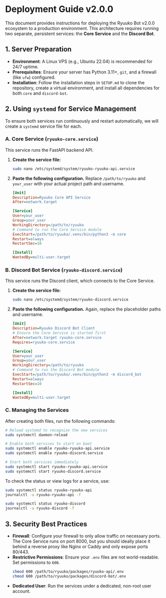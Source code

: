 # Deployment Guide v2.0.0

This document provides instructions for deploying the Ryuuko Bot v2.0.0 ecosystem to a production environment. This architecture requires running two separate, persistent services: the **Core Service** and the **Discord Bot**.

## 1. Server Preparation

-   **Environment**: A Linux VPS (e.g., Ubuntu 22.04) is recommended for 24/7 uptime.
-   **Prerequisites**: Ensure your server has Python 3.11+, `git`, and a firewall (like `ufw`) configured.
-   **Installation**: Follow the installation steps in `SETUP.md` to clone the repository, create a virtual environment, and install all dependencies for both `core` and `discord-bot`.

## 2. Using `systemd` for Service Management

To ensure both services run continuously and restart automatically, we will create a `systemd` service file for each.

### A. Core Service (`ryuuko-core.service`)

This service runs the FastAPI backend API.

1.  **Create the service file:**
    ```sh
    sudo nano /etc/systemd/system/ryuuko-ryuuko-api.service
    ```

2.  **Paste the following configuration.** Replace `/path/to/ryuuko` and `your_user` with your actual project path and username.

    ```ini
    [Unit]
    Description=Ryuuko Core API Service
    After=network.target

    [Service]
    User=your_user
    Group=your_user
    WorkingDirectory=/path/to/ryuuko
    # Command to run the Core Service module
    ExecStart=/path/to/ryuuko/.venv/bin/python3 -m core
    Restart=always
    RestartSec=10

    [Install]
    WantedBy=multi-user.target
    ```

### B. Discord Bot Service (`ryuuko-discord.service`)

This service runs the Discord client, which connects to the Core Service.

1.  **Create the service file:**
    ```sh
    sudo nano /etc/systemd/system/ryuuko-discord.service
    ```

2.  **Paste the following configuration.** Again, replace the placeholder paths and username.

    ```ini
    [Unit]
    Description=Ryuuko Discord Bot Client
    # Ensure the Core Service is started first
    After=network.target ryuuko-core.service
    Requires=ryuuko-core.service

    [Service]
    User=your_user
    Group=your_user
    WorkingDirectory=/path/to/ryuuko
    # Command to run the Discord Bot module
    ExecStart=/path/to/ryuuko/.venv/bin/python3 -m discord_bot
    Restart=always
    RestartSec=10

    [Install]
    WantedBy=multi-user.target
    ```

### C. Managing the Services

After creating both files, run the following commands:

```sh
# Reload systemd to recognize the new services
sudo systemctl daemon-reload

# Enable both services to start on boot
sudo systemctl enable ryuuko-ryuuko-api.service
sudo systemctl enable ryuuko-discord.service

# Start both services immediately
sudo systemctl start ryuuko-ryuuko-api.service
sudo systemctl start ryuuko-discord.service
```

To check the status or view logs for a service, use:

```sh
sudo systemctl status ryuuko-ryuuko-api
journalctl -u ryuuko-ryuuko-api -f

sudo systemctl status ryuuko-discord
journalctl -u ryuuko-discord -f
```

## 3. Security Best Practices

-   **Firewall**: Configure your firewall to only allow traffic on necessary ports. The Core Service runs on port 8000, but you should ideally place it behind a reverse proxy like Nginx or Caddy and only expose ports 80/443.
-   **Restrictive Permissions**: Ensure your `.env` files are not world-readable. Set permissions to `600`.
    ```sh
    chmod 600 /path/to/ryuuko/packages/ryuuko-api/.env
    chmod 600 /path/to/ryuuko/packages/discord-bot/.env
    ```
-   **Dedicated User**: Run the services under a dedicated, non-root user account.
